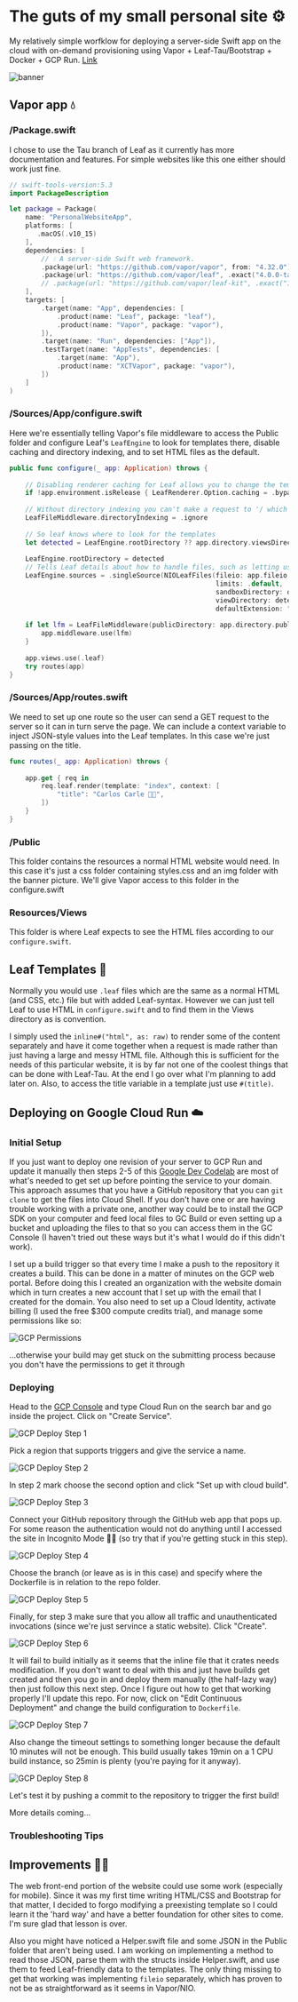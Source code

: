 The guts of my small personal site ⚙️
=======
My relatively simple worfklow for deploying a server-side Swift app on the cloud with on-demand provisioning using Vapor + Leaf-Tau/Bootstrap + Docker + GCP Run. [Link](https://carloscarle.com)

![banner](repository-sources/swift_cloud_banner.png)

## Vapor app 💧

### /Package.swift

I chose to use the Tau branch of Leaf as it currently has more documentation and features. For simple websites like this one either should work just fine.

```swift
// swift-tools-version:5.3
import PackageDescription

let package = Package(
    name: "PersonalWebsiteApp",
    platforms: [
       .macOS(.v10_15)
    ],
    dependencies: [
        // 💧 A server-side Swift web framework.
        .package(url: "https://github.com/vapor/vapor", from: "4.32.0"),
        .package(url: "https://github.com/vapor/leaf", .exact("4.0.0-tau.1")),
        // .package(url: "https://github.com/vapor/leaf-kit", .exact("1.0.0-tau.1.1")),
    ],
    targets: [
        .target(name: "App", dependencies: [
            .product(name: "Leaf", package: "leaf"),
            .product(name: "Vapor", package: "vapor"),
        ]),
        .target(name: "Run", dependencies: ["App"]),
        .testTarget(name: "AppTests", dependencies: [
            .target(name: "App"),
            .product(name: "XCTVapor", package: "vapor"),
        ])
    ]
)
```

### /Sources/App/configure.swift

Here we're essentially telling Vapor's file middleware to access the Public folder and configure Leaf's `LeafEngine` to look for templates there, disable caching and directory indexing, and to set HTML files as the default.

```swift
public func configure(_ app: Application) throws {
    
    // Disabling renderer caching for Leaf allows you to change the templates (HTML and CSS files in this case) without having to restart the server
    if !app.environment.isRelease { LeafRenderer.Option.caching = .bypass }
    
    // Without directory indexing you can't make a request to '/ which is what you want so you can access 'website.com'
    LeafFileMiddleware.directoryIndexing = .ignore
    
    // So leaf knows where to look for the templates
    let detected = LeafEngine.rootDirectory ?? app.directory.viewsDirectory
    
    LeafEngine.rootDirectory = detected
    // Tells Leaf details about how to handle files, such as letting us deal with normal HTML files rather than .leaf files that make it easier for syntax coloring
    LeafEngine.sources = .singleSource(NIOLeafFiles(fileio: app.fileio,
                                                    limits: .default,
                                                    sandboxDirectory: detected,
                                                    viewDirectory: detected,
                                                    defaultExtension: "html"))
    
    if let lfm = LeafFileMiddleware(publicDirectory: app.directory.publicDirectory) {
        app.middleware.use(lfm)
    }
    
    app.views.use(.leaf)
    try routes(app)
}
```

### /Sources/App/routes.swift

We need to set up one route so the user can send a GET request to the server so it can in turn serve the page. We can include a context variable to inject JSON-style values into the Leaf templates. In this case we're just passing on the title.

```swift
func routes(_ app: Application) throws {
    
    app.get { req in
        req.leaf.render(template: "index", context: [
            "title": "Carlos Carle 👨‍💻",
        ])
    }
}
```

### /Public

This folder contains the resources a normal HTML website would need. In this case it's just a css folder containing styles.css and an img folder with the banner picture. We'll give Vapor access to this folder in the configure.swift

### Resources/Views

This folder is where Leaf expects to see the HTML files according to our `configure.swift`.

## Leaf Templates 🍃

Normally you would use `.leaf` files which are the same as a normal HTML (and CSS, etc.) file but with added Leaf-syntax. However we can just tell Leaf to use HTML in `configure.swift` and to find them in the Views directory as is convention.

I simply used the `inline#("html", as: raw)` to render some of the content separately and have it come together when a request is made rather than just having a large and messy HTML file. Although this is sufficient for the needs of this particular website, it is by far not one of the coolest things that can be done with Leaf-Tau. At the end I go over what I'm planning to add later on. Also, to access the title variable in a template just use `#(title)`.

## Deploying on Google Cloud Run ☁️

### Initial Setup

If you just want to deploy one revision of your server to GCP Run and update it manually then steps 2-5 of this [Google Dev Codelab](https://codelabs.developers.google.com/codelabs/cloud-run-deploy/#0) are most of what's needed to get set up before pointing the service to your domain. This approach assumes that you have a GitHub repository that you can `git clone` to get the files into Cloud Shell. If you don't have one or are having trouble working with a private one, another way could be to install the GCP SDK on your computer and feed local files to GC Build or even setting up a bucket and uploading the files to that so you can access them in the GC Console (I haven't tried out these ways but it's what I would do if this didn't work).

I set up a build trigger so that every time I make a push to the repository it creates a build. This can be done in a matter of minutes on the GCP web portal. Before doing this I created an organization with the website domain which in turn creates a new account that I set up with the email that I created for the domain. You also need to set up a Cloud Identity, activate billing (I used the free $300 compute credits trial), and manage some permissions like so:

![GCP Permissions](repository-sources/gcp_deploy_permissions.png)

...otherwise your build may get stuck on the submitting process because you don't have the permissions to get it through

### Deploying

Head to the [GCP Console](console.cloud.google.com) and type Cloud Run on the search bar and go inside the project. Click on "Create Service".

![GCP Deploy Step 1](repository-sources/gcp_deploy_step1.png)

Pick a region that supports triggers and give the service a name.

![GCP Deploy Step 2](repository-sources/gcp_deploy_step2.png)

In step 2 mark choose the second option and click "Set up with cloud build".

![GCP Deploy Step 3](repository-sources/gcp_deploy_step3.png) 

Connect your GitHub repository through the GitHub web app that pops up. For some reason the authentication would not do anything until I accessed the site in Incognito Mode 🤷‍♂️ (so try that if you're getting stuck in this step).

![GCP Deploy Step 4](repository-sources/gcp_deploy_step4.png)

Choose the branch (or leave as is in this case) and specify where the Dockerfile is in relation to the repo folder.

![GCP Deploy Step 5](repository-sources/gcp_deploy_step5.png)

Finally, for step 3 make sure that you allow all traffic and unauthenticated invocations (since we're just servince a static website). Click "Create".

![GCP Deploy Step 6](repository-sources/gcp_deploy_step6.png)

It will fail to build initially as it seems that the inline file that it crates needs modification. If you don't want to deal with this and just have builds get created and then you go in and deploy them manually (the half-lazy way) then just follow this next step. Once I figure out how to get that working properly I'll update this repo. For now, click on "Edit Continuous Deployment" and change the build configuration to `Dockerfile`. 

![GCP Deploy Step 7](repository-sources/gcp_deploy_step7.png)

Also change the timeout settings to something longer because the default 10 minutes will not be enough. This build usually takes 19min on a 1 CPU build instance, so 25min is plenty (you're paying for it anyway).

![GCP Deploy Step 8](repository-sources/gcp_deploy_step8.png)

Let's test it by pushing a commit to the repository to trigger the first build! 

More details coming...

### Troubleshooting Tips

## Improvements 👨‍💻

The web front-end portion of the website could use some work (especially for mobile). Since it was my first time writing HTML/CSS and Bootstrap for that matter, I decided to forgo modifying a preexisting template so I could learn it the 'hard way' and have a better foundation for other sites to come. I'm sure glad that lesson is over.

Also you might have noticed a Helper.swift file and some JSON in the Public folder that aren't being used. I am working on implementing a method to read those JSON, parse them with the structs inside Helper.swift, and use them to feed Leaf-friendly data to the templates. The only thing missing to get that working was implementing `fileio` separately, which has proven to not be as straightforward as it seems in Vapor/NIO.